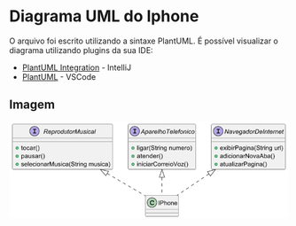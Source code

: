 # Diagrama UML do Iphone

O arquivo foi escrito utilizando a sintaxe PlantUML. 
É possível visualizar o diagrama utilizando plugins da sua IDE:
- [PlantUML Integration](https://plugins.jetbrains.com/plugin/7017-plantuml-integration) - IntelliJ
- [PlantUML](https://marketplace.visualstudio.com/items?itemName=jebbs.plantuml) - VSCode

## Imagem
![Imagem do diagrama](src/imagem/diagramaUML.png)